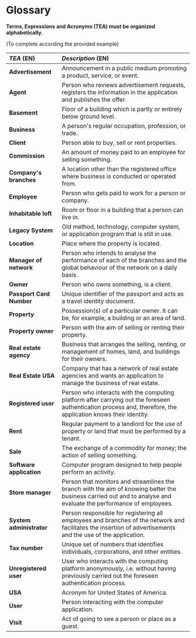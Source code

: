 # Glossary

**Terms, Expressions and Acronyms (TEA) must be organized alphabetically.**

(To complete according the provided example)

| **_TEA_** (EN)           | **_Description_** (EN)                                                                                                                                            |                                       
|:-------------------------|:------------------------------------------------------------------------------------------------------------------------------------------------------------------|
| **Advertisement**        | Announcement in a public medium promoting a product, service, or event.                                                                                           |
| **Agent**                | Person who reviews advertisement requests, registers the information in the application and publishes the offer.                                                  |
| **Basement**             | Floor of a building which is partly or entirely below ground level.                                                                                               |
| **Business**             | A person's regular occupation, profession, or trade.                                                                                                              |
| **Client**               | Person able to buy, sell or rent properties.                                                                                                                      |                            
| **Commission**           | An amount of money paid to an employee for selling something.                                                                                                     |
| **Company's branches**   | A location other than the registered office where business is conducted or operated from.                                                                         |
| **Employee**             | Person who gets paid to work for a person or company.                                                                                                             |
| **Inhabitable loft**     | Room or floor in a building that a person can live in.                                                                                                            |
| **Legacy System**        | Old method, technology, computer system, or application program that is still in use.                                                                             |
| **Location**             | Place where the property is located.                                                                                                                              |
| **Manager of network**   | Person who intends to analyse the performance of each of the branches and the global behaviour of the network on a daily basis.                                   | 
| **Owner**                | Person who owns something, is a client.                                                                                                                           |
| **Passport Card Number** | Unique identifier of the passport and acts as a travel identity document.                                                                                         |
| **Property**             | Possession(s) of a particular owner. It can be, for example, a building or an area of land.                                                                       |
| **Property owner**       | Person with the aim of selling or renting their property.                                                                                                         |
| **Real estate agency**   | Business that arranges the selling, renting, or management of homes, land, and buildings for their owners.                                                        |
| **Real Estate USA**      | Company that has a network of real estate agencies and wants an application to manage the business of real estate.                                                |
| **Registered user**      | Person who interacts with the computing platform after carrying out the foreseen authentication process and, therefore, the application knows their identity.     |
| **Rent**                 | Regular payment to a landlord for the use of property or land that must be performed by a tenant.                                                                 |
| **Sale**                 | The exchange of a commodity for money; the action of selling something.                                                                                           |
| **Software application** | Computer program designed to help people perform an activity.                                                                                                     |
| **Store manager**        | Person that monitors and streamlines the branch with the aim of knowing better the business carried out and to analyse and evaluate the performance of employees. |
| **System administrator** | Person responsible for registering all employees and branches of the network and facilitates the insertion of advertisements and the use of the application.      |
| **Tax number**           | Unique set of numbers that identifies individuals, corporations, and other entities.                                                                              |
| **Unregistered user**    | User who interacts with the computing platform anonymously, i.e. without having previously carried out the foreseen authentication process.                       |
| **USA**                  | Acronym for United States of America.                                                                                                                             |
| **User**                 | Person interacting with the computer application.                                                                                                                 |
| **Visit**                | Act of going to see a person or place as a guest.                                                                                                                 |








